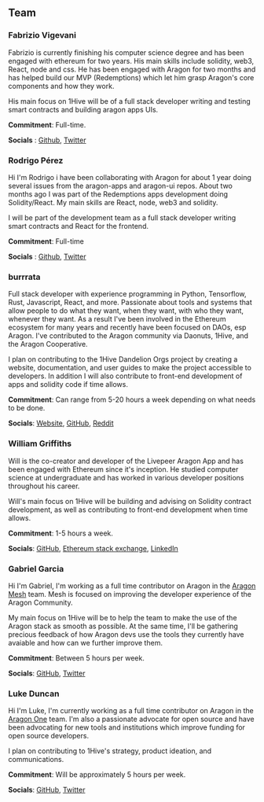 ## Team

### Fabrizio Vigevani

Fabrizio is currently finishing his computer science degree and has been engaged with ethereum for two years. His main skills include solidity, web3, React, node and css.
He has been engaged with Aragon for two months and has helped build our MVP (Redemptions) which let him grasp Aragon's core components and how they work.

His main focus on 1Hive will be of a full stack developer writing and testing smart contracts and building aragon apps UIs.

**Commitment**: Full-time.

**Socials** : [Github](https://github.com/fabriziovigevani), [Twitter](https://twitter.com/fvigevani7)

### Rodrigo Pérez

Hi I'm Rodrigo i have been collaborating with Aragon for about 1 year doing several issues from the aragon-apps and aragon-ui repos. About two months ago I was part of the Redemptions apps development doing Solidity/React.
My main skills are React, node, web3 and solidity.

I will be part of the development team as a full stack developer writing smart contracts and React for the frontend.

**Commitment**: Full-time

**Socials** : [Github](https://github.com/rperez89), [Twitter](https://twitter.com/R_Perez89)

### burrrata

Full stack developer with experience programming in Python, Tensorflow, Rust, Javascript, React, and more. Passionate about tools and systems that allow people to do what they want, when they want, with who they want, whenever they want. As a result I've been involved in the Ethereum ecosystem for many years and recently have been focused on DAOs, esp Aragon. I've contributed to the Aragon community via Daonuts, 1Hive, and the Aragon Cooperative.

I plan on contributing to the 1Hive Dandelion Orgs project by creating a website, documentation, and user guides to make the project accessible to developers. In addition I will also contribute to front-end development of apps and solidity code if time allows.

**Commitment**: Can range from 5-20 hours a week depending on what needs to be done.

**Socials**: [Website](https://www.burrrata.ch/website/), [GitHub](https://github.com/burrrata/), [Reddit](https://www.reddit.com/user/burrrata/)

### William Griffiths

Will is the co-creator and developer of the Livepeer Aragon App and has been engaged with Ethereum since it's inception. He studied computer science at undergraduate and has worked in various developer positions throughout his career.

Will's main focus on 1Hive will be building and advising on Solidity contract development, as well as contributing to front-end development when time allows.

**Commitment**: 1-5 hours a week.

**Socials**: [GitHub](https://github.com/willjgriff), [Ethereum stack exchange](https://ethereum.stackexchange.com/users/1581/willjgriff), [LinkedIn](https://www.linkedin.com/in/willjgriff/)

### Gabriel Garcia

Hi I'm Gabriel, I'm working as a full time contributor on Aragon in the [Aragon Mesh](https://aragonmesh.org) team. Mesh is focused on improving the developer experience of the Aragon Community.

My main focus on 1Hive will be to help the team to make the use of the Aragon stack as smooth as possible. At the same time, I'll be gathering precious feedback of how Aragon devs use the tools they currently have avaiable and how can we further improve them.

**Commitment**: Between 5 hours per week.

**Socials**: [GitHub](https://github.com/0xGabi), [Twitter](https://twitter.com/0xGabi)

### Luke Duncan

Hi I'm Luke, I'm currently working as a full time contributor on Aragon in the [Aragon One](https://aragon.one) team. I'm also a passionate advocate for open source and have been advocating for new tools and institutions which improve funding for open source developers.

I plan on contributing to 1Hive's strategy, product ideation, and communications.

**Commitment**: Will be approximately 5 hours per week.

**Socials**: [GitHub](https://github.com/lkngtn), [Twitter](https://twitter.com/lkngtn)
